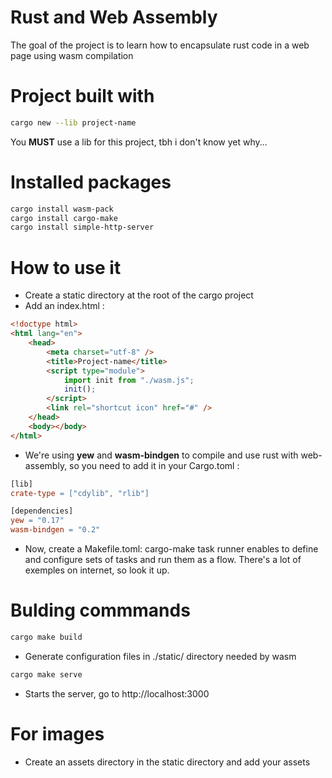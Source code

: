 # Rust and Web Assembly

The goal of the project is to learn how to encapsulate rust code in a web page using wasm compilation

# Project built with

```bash
cargo new --lib project-name
```

You **MUST** use a lib for this project, tbh i don't know yet why...

# Installed packages

```bash
cargo install wasm-pack
cargo install cargo-make
cargo install simple-http-server
```

# How to use it

- Create a static directory at the root of the cargo project
- Add an index.html :

```html
<!doctype html>
<html lang="en">
    <head>
        <meta charset="utf-8" />
        <title>Project-name</title>
        <script type="module">
            import init from "./wasm.js";
            init();
        </script>
        <link rel="shortcut icon" href="#" />
    </head>
    <body></body>
</html>
```

- We're using **yew** and **wasm-bindgen** to compile and use rust with web-assembly, so you need to add it in your Cargo.toml :

```Makefile
[lib]
crate-type = ["cdylib", "rlib"]

[dependencies]
yew = "0.17"
wasm-bindgen = "0.2"
```

- Now, create a Makefile.toml: cargo-make task runner enables to define and configure sets of tasks and run them as a flow.
There's a lot of exemples on internet, so look it up.

# Bulding commmands

```bash
cargo make build
```
- Generate configuration files in ./static/ directory needed by wasm

```bash
cargo make serve
```
- Starts the server, go to http://localhost:3000

# For images

- Create an assets directory in the static directory and add your assets
